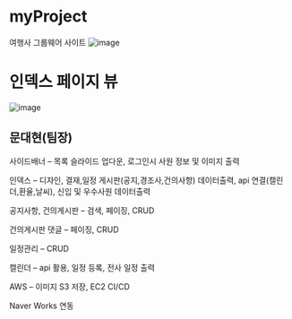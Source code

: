 # myProject
여행사 그룹웨어 사이트 
![image](https://user-images.githubusercontent.com/111475795/215636365-11445866-8b90-4ccf-a777-9b9b8f5ee59b.png)
# 인덱스 페이지 뷰
![image](https://user-images.githubusercontent.com/111475795/215636564-19b2526c-50e0-4cf4-9c59-afe4f8c3ed20.png)

## 문대현(팀장)
사이드배너 – 목록 슬라이드 업다운, 로그인시 사원 정보 및 이미지 출력

인덱스 – 디자인, 결재,일정 게시판(공지,경조사,건의사항) 데이터출력, api 연결(캘린더,환율,날씨), 신입 및 우수사원 데이터출력

공지사항, 건의게시판 – 검색, 페이징, CRUD

건의게시판 댓글 – 페이징, CRUD

일정관리 – CRUD 

캘린더 – api 활용, 일정 등록, 전사 일정 출력

AWS – 이미지 S3 저장, EC2 CI/CD

Naver Works 연동
